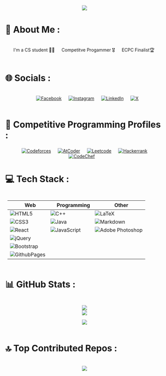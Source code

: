<div style="text-align: center; margin: 2px; padding: 5px;">
<img src = "https://readme-typing-svg.herokuapp.com?font=Fira+Code&weight=400&size=30&pause=700&color=F7F7F7&center=true&vCenter=true&width=450&lines=Hello+There+%F0%9F%91%8B;I'm+Ahmed+Mohammed+Wahba"
/>
</div>

# 💫 About Me :
<div style="text-align: center; margin: 2px; padding: 5px;"> 

 &emsp;I'm a CS student :man_technologist:   &emsp;
Competitve Progammer :medal_military:   &emsp;
ECPC Finalist:trophy:   &emsp;
</div>


# 🌐 Socials :
<div style="text-align: center; margin: 2px; padding: 5px;">

&emsp;
[![Facebook](https://img.shields.io/badge/Facebook-1877F2?style=flat&logo=facebook&logoColor=white)](https://facebook.com/AboWahbaZ)   &emsp;
[![Instagram](https://img.shields.io/badge/Instagram-E4405F?style=flat&logo=instagram&logoColor=white)](https://instagram.com/abowahbaz)   &emsp;
[![LinkedIn](https://img.shields.io/badge/LinkedIn-0077B5?style=flat&logo=linkedin&logoColor=white)](https://linkedin.com/in/https://www.linkedin.com/in/ahmed-mohammed-wahba-485bb8273/)   &emsp;
[![X](https://img.shields.io/badge/Twitter-fff?style=flat&logo=x&logoColor=black)](https://x.com/https://x.com/Abo_WahbaZ) 

</div>


# 🎯 Competitive Programming Profiles :
<div style="text-align: center; margin: 2px; padding: 5px;">
  &emsp;
    <a href="https://codeforces.com/profile/Abo_WahbaZ"><img alt = "Codeforces" src="https://img.shields.io/badge/Codeforces%20-%231F8ACB.svg?style=flat&logo=codeforces&logoColor=white" /></a>	
  &emsp;
  <a href="https://atcoder.jp/users/Abo_WahbaZ"><img alt = "AtCoder" src="https://badgen.org/img/atcoder/Abo_WahbaZ/rating/algorithm?style=flat&label=AtCoder" /></a>
    &emsp;
    <a href="https://leetcode.com/u/Abo_WahbaZ/"><img alt = "Leetcode" src="https://img.shields.io/badge/leetcode%20-%23FFA116.svg?style=flat&logo=leetcode&logoColor=black" /></a>
  &emsp;
    <a href="https://www.hackerrank.com/profile/Abo_WahbaZ"><img alt = "Hackerrank" src="https://img.shields.io/badge/hackerrank-%232EC866.svg?style=flat&logo=hackerrank&logoColor=white" /></a>
  &emsp;
    <a href="https://www.codechef.com/users/abo_wahbaz"><img alt = "CodeChef" src="https://img.shields.io/badge/codechef-%235B4638.svg?style=flat&logo=codechef&logoColor=white" /></a>
  &emsp;
</div>

# 💻 Tech Stack :
<div style="text-align: center; margin: 2px; padding: 5px;"> 

|    &emsp;Web           |  &emsp; Programming   |    &emsp;Other | 
| ------------- | ------------- | ------------- | 
| ![HTML5](https://img.shields.io/badge/html5-%23E34F26.svg?style=flat&logo=html5&logoColor=white) | ![C++](https://img.shields.io/badge/c++-%2300599C.svg?style=flat&logo=c%2B%2B&logoColor=white)| ![LaTeX](https://img.shields.io/badge/latex-%23008080.svg?style=flat&logo=latex&logoColor=white) | 
| ![CSS3](https://img.shields.io/badge/css3-%231572B6.svg?style=flat&logo=css3&logoColor=white)| ![Java](https://img.shields.io/badge/java-%23ED8B00.svg?style=flat&logo=openjdk&logoColor=white) | ![Markdown](https://img.shields.io/badge/markdown-%23000000.svg?style=flat&logo=markdown&logoColor=white)  |
| ![React](https://img.shields.io/badge/react-%2320232a.svg?style=flat&logo=react&logoColor=%2361DAFB) |  ![JavaScript](https://img.shields.io/badge/javascript-%23323330.svg?style=flat&logo=javascript&logoColor=%23F7DF1E)| ![Adobe Photoshop](https://img.shields.io/badge/adobe%20photoshop-%2331A8FF.svg?style=flat&logo=adobe%20photoshop&logoColor=white)| 
| ![jQuery](https://img.shields.io/badge/jquery-%230769AD.svg?style=flat&logo=jquery&logoColor=white)|  |  | 
| ![Bootstrap](https://img.shields.io/badge/bootstrap-%238511FA.svg?style=flat&logo=bootstrap&logoColor=white)|  |  | 
| ![GithubPages](https://img.shields.io/badge/github%20pages-121013?style=flat&logo=github&logoColor=white) |  |  | 

</div>

# 📊 GitHub Stats :

<div style="text-align: center; margin: 2px; padding: 5px;">

![](https://github-readme-stats.vercel.app/api?username=abowahbaz&theme=react&hide_border=false&include_all_commits=true&count_private=false)<br/>
![](https://github-readme-streak-stats.herokuapp.com/?user=abowahbaz&theme=react&hide_border=false)<br/>



![](https://github-readme-stats.vercel.app/api/top-langs/?username=abowahbaz&theme=react&hide_border=false&include_all_commits=true&count_private=false&layout=compact)

</div> 


# 🔝 Top Contributed Repos :
<div style="text-align: center; margin: 2px; padding: 5px;">


![](https://github-contributor-stats.vercel.app/api?username=abowahbaz&limit=5&theme=react&combine_all_yearly_contributions=true)

</div>

